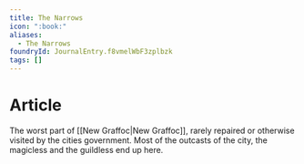 ```yaml
---
title: The Narrows
icon: ":book:"
aliases:
  - The Narrows
foundryId: JournalEntry.f8vmelWbF3zplbzk
tags: []
---
```


# Article
The worst part of [[New Graffoc|New Graffoc]], rarely repaired or otherwise visited by the cities government. Most of the outcasts of the city, the magicless and the guildless end up here.